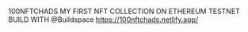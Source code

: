 100NFTCHADS MY FIRST NFT COLLECTION ON ETHEREUM TESTNET BUILD WITH @Buildspace
https://100nftchads.netlify.app/
